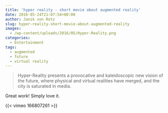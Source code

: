 ```yaml
---
title: 'hyper reality - short movie about augmented reality'
date: 2016-05-24T21:07:54+00:00
author: Janik von Rotz
slug: hyper-reality-short-movie-about-augmented-reality
images:
  - /wp-content/uploads/2016/05/Hyper-Reality.png
categories:
  - Entertainment
tags:
  - augmented
  - future
  - virtual reality
---
```

> Hyper-Reality presents a provocative and kaleidoscopic new vision of the future, where physical and virtual realities have merged, and the city is saturated in media.

Great work! Simply love it.

{{< vimeo 166807261 >}}